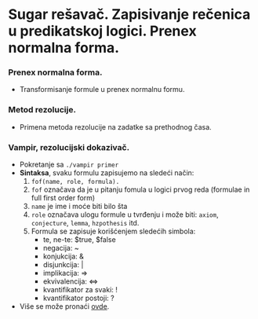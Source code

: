 # Sugar rešavač. Zapisivanje rečenica u predikatskoj logici. Prenex normalna forma.

### Prenex normalna forma.
- Transformisanje formule u prenex normalnu formu.

### Metod rezolucije.
- Primena metoda rezolucije na zadatke sa prethodnog časa.

### Vampir, rezolucijski dokazivač. 
- Pokretanje sa ```./vampir primer```
- **Sintaksa**, svaku formulu zapisujemo na sledeći način:
	1. ```fof(name, role, formula).```
	2. ```fof``` označava da je u pitanju fomula u logici prvog reda (formulae in full first order form)
	3. ```name``` je ime i moće biti bilo šta
	4. ```role``` označava ulogu formule u tvrđenju i može biti: ```axiom```, ```conjecture```, ```lemma```, ```hzpothesis``` itd.
	5. Formula se zapisuje korišćenjem sledećih simbola:
	   - te, ne-te: $true, $false
	   - negacija: ~
	   - konjukcija: &
       - disjunkcija: |
       - implikacija: =>
       - ekvivalencija: <=>
       - kvantifikator za svaki: !
       - kvantifikator postoji: ?
- Više se može pronaći [ovde](http://www.vprover.org/cav2013.pdf).

